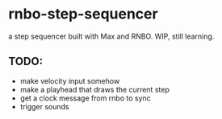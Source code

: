 # rnbo-step-sequencer
a step sequencer built with Max and RNBO. WIP, still learning.  
  
    
  
TODO:  
-  
- make velocity input somehow
- make a playhead that draws the current step  
- get a clock message from rnbo to sync  
- trigger sounds
 
